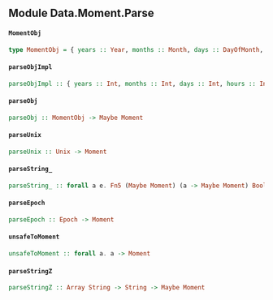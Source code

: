 ## Module Data.Moment.Parse

#### `MomentObj`

``` purescript
type MomentObj = { years :: Year, months :: Month, days :: DayOfMonth, hours :: HourOfDay, minutes :: MinuteOfHour, seconds :: SecondOfMinute, milliseconds :: MillisecondOfSecond }
```

#### `parseObjImpl`

``` purescript
parseObjImpl :: { years :: Int, months :: Int, days :: Int, hours :: Int, minutes :: Int, seconds :: Int, milliseconds :: Int } -> Moment
```

#### `parseObj`

``` purescript
parseObj :: MomentObj -> Maybe Moment
```

#### `parseUnix`

``` purescript
parseUnix :: Unix -> Moment
```

#### `parseString_`

``` purescript
parseString_ :: forall a e. Fn5 (Maybe Moment) (a -> Maybe Moment) Boolean (Array String) String (Maybe Moment)
```

#### `parseEpoch`

``` purescript
parseEpoch :: Epoch -> Moment
```

#### `unsafeToMoment`

``` purescript
unsafeToMoment :: forall a. a -> Moment
```

#### `parseStringZ`

``` purescript
parseStringZ :: Array String -> String -> Maybe Moment
```


